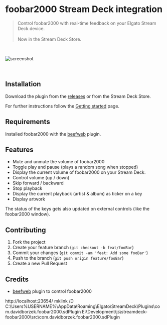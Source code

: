 # foobar2000 Stream Deck integration

> Control foobar2000 with real-time feedback on your Elgato Stream Deck device. \
> \
> Now in the Stream Deck Store.

<br>

![screenshot](images/docs/screenshot.PNG)

<br>

## Installation

Download the plugin from the [releases](https://github.com/davidborzek/streamdeck-foobar2000/releases) or from the Stream Deck Store.

For further instructions follow the [Getting started](docs/getting-started.md) page.

## Requirements

Installed foobar2000 with the [beefweb](https://www.foobar2000.org/components/view/foo_beefweb) plugin.

## Features

- Mute and unmute the volume of foobar2000
- Toggle play and pause (plays a random song when stopped)
- Display the current volume of foobar2000 on your Stream Deck.
- Control volume (up / down)
- Skip forward / backward
- Stop playback
- Display the current playback (artist & album) as ticker on a key
- Display artwork

The status of the keys gets also updated on external controls (like the foobar2000 window).

## Contributing

1. Fork the project
2. Create your feature branch (`git checkout -b feat/fooBar`)
3. Commit your changes (`git commit -am 'feat: Add some fooBar'`)
4. Push to the branch (`git push origin feature/fooBar`)
5. Create a new Pull Request

## Credits

- [beefweb](https://github.com/hyperblast/beefweb) plugin to control foobar2000

http://localhost:23654/
mklink /D C:\Users\%USERNAME%\AppData\Roaming\Elgato\StreamDeck\Plugins\com.davidborzek.foobar2000.sdPlugin E:\Development\js\streamdeck-foobar2000\src\com.davidborzek.foobar2000.sdPlugin
